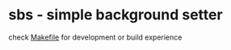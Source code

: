 sbs - simple background setter
============================
check [Makefile](Makefile) for development or build experience
